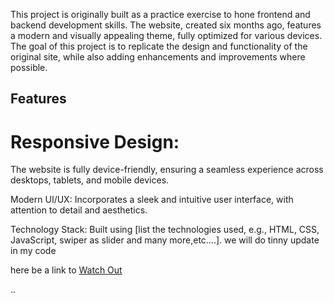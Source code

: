 <p>This project is  originally built as a practice exercise to hone frontend and backend development skills. The website, created six months ago, features a modern and visually appealing theme, fully optimized for various devices. The goal of this project is to replicate the design and functionality of the original site, while also adding enhancements and improvements where possible.</p>

<h2>Features</h2>
<h1>
Responsive Design:</h1>
<p>The website is fully device-friendly, ensuring a seamless experience across desktops, tablets, and mobile devices.</p>
Modern UI/UX: Incorporates a sleek and intuitive user interface, with attention to detail and aesthetics.
<!-- Functional Clone: Replicates the core features and functionalities of the original website, including [mention key features like navigation, animations, forms, etc.]. --><p>Technology Stack: Built using [list the technologies used, e.g., HTML, CSS, JavaScript, swiper as slider and many more,etc....]. we will do tinny update in my code
</p>
<p>here be a link to <a href="https://aadityagi84.github.io/Project-one/" >Watch Out</a></p>..






